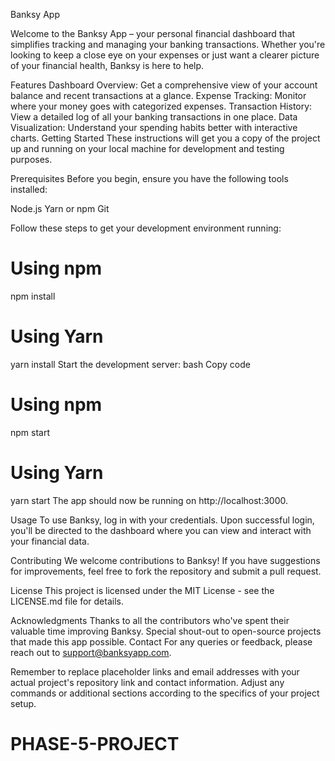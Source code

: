 Banksy App



Welcome to the Banksy App – your personal financial dashboard that simplifies tracking and managing your banking transactions. Whether you're looking to keep a close eye on your expenses or just want a clearer picture of your financial health, Banksy is here to help.

Features
Dashboard Overview: Get a comprehensive view of your account balance and recent transactions at a glance.
Expense Tracking: Monitor where your money goes with categorized expenses.
Transaction History: View a detailed log of all your banking transactions in one place.
Data Visualization: Understand your spending habits better with interactive charts.
Getting Started
These instructions will get you a copy of the project up and running on your local machine for development and testing purposes.

Prerequisites
Before you begin, ensure you have the following tools installed:

Node.js
Yarn or npm
Git

Follow these steps to get your development environment running:


# Using npm
npm install

# Using Yarn
yarn install
Start the development server:
bash
Copy code
# Using npm
npm start

# Using Yarn
yarn start
The app should now be running on http://localhost:3000.

Usage
To use Banksy, log in with your credentials. Upon successful login, you'll be directed to the dashboard where you can view and interact with your financial data.

Contributing
We welcome contributions to Banksy! If you have suggestions for improvements, feel free to fork the repository and submit a pull request.

License
This project is licensed under the MIT License - see the LICENSE.md file for details.

Acknowledgments
Thanks to all the contributors who've spent their valuable time improving Banksy.
Special shout-out to open-source projects that made this app possible.
Contact
For any queries or feedback, please reach out to support@banksyapp.com.

Remember to replace placeholder links and email addresses with your actual project's repository link and contact information. Adjust any commands or additional sections according to the specifics of your project setup.




# PHASE-5-PROJECT
